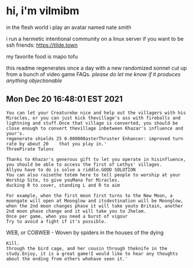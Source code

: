 # hi, i'm vilmibm

in the flesh world i play an avatar named nate smith

i run a hermetic intentional community on a linux server if you want to be ssh friends: https://tilde.town

my favorite food is mapo tofu

this readme regenerates once a day with a new randomized sonnet cut up from a bunch of video game FAQs.
_please do let me know if it produces anything objectionable_

## Mon Dec 20 16:48:01 EST 2021

    You can let your Creaturebe nice and help out the villagers with his Miracles, or you can just kick thevillage's ass with fireballs and lightning and stuff.Once that village is converted, you should be close enough to convert thevillage inbetween Khazar's influence and your's.
    regenerate shields 25 0.000000asterThruster Enhancer: improved turn rate by about 20    that you play in.'
    ThreePirate Talons
    
    Thanks to Khazar's generous gift to let you operate in hisinfluence, you should be able to access the first of Lethys' villages.
    Allyou have to do is solve a riddle.GOOD SOLUTION
    You can also raisethe totem here to tell people to worship at your Worship Site, to give youMana for Miracles.
    ducking R to cover, standing L and R to aim
    
    For example, when the first moon first turns to the New Moon, a moongate will open at Moonglow and itsdestination will be Moonglow, when the 2nd moon changes phase it will take youto Britain, another 2nd moon phase change and it will take you to Jhelom.
    Once per game, when you need a burst of vigour
    Try to avoid a fight if it's possible.
      WEB, or COBWEB - Woven by spiders in the houses of the dying
    
    Kill.
    through the bird cage, and her cousin through theknife in the study.Enjoy, it is a great game!I would like to hear any thoughts about the ending from others whohave seen it.'
